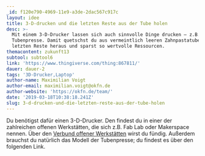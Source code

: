 ```yaml
---
_id: f120e790-4969-11e9-a3de-2dac567c917c
layout: idee
title: 3-D-drucken und die letzten Reste aus der Tube holen
desc: >-
  Mit einem 3-D-Drucker lassen sich auch sinnvolle Dinge drucken – z.B. eine
  Tubenpresse. Damit quetschst du aus vermeintlich leeren Zahnpastatuben die
  letzten Reste heraus und sparst so wertvolle Ressourcen.
themacontent: zukunft13
subtool: subtool6
link: 'https://www.thingiverse.com/thing:867811/'
dauer: dauer-2
tags: '3D-Drucker,Laptop'
author-name: Maximilian Voigt
author-email: maximilian.voigt@okfn.de
author-website: 'https://okfn.de/team/'
date: '2019-03-18T10:38:18.241Z'
slug: 3-d-drucken-und-die-letzten-reste-aus-der-tube-holen
---
```

Du benötigst dafür einen 3-D-Drucker. Den findest du in einer der zahlreichen offenen Werkstätten, die sich z.B. Fab Lab oder Makerspace nennen. Über den [Verbund offener Werkstätten](https://www.offene-werkstaetten.org/werkstatt-suche) wirst du fündig. Außerdem brauchst du natürlich das Modell der Tubenpresse; du findest es über den folgenden Link.
